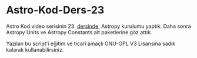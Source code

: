 # Astro-Kod-Ders-23
Astro Kod video serisinin 23. [dersinde](https://youtu.be/42NLlG3tq34), Astropy kurulumu yaptık. Daha sonra Astropy Units ve Astropy Constants alt paketlerine göz attık.

Yazılan bu script'i eğitim ve ticari amaçlı GNU-GPL V3 Lisansına sadık kalarak kullanabilirsiniz.
